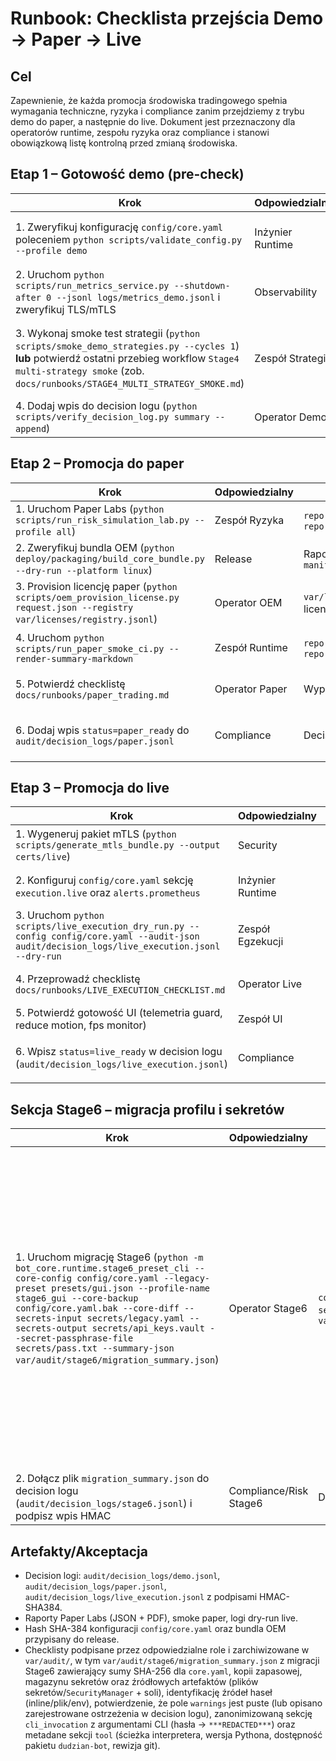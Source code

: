 # Runbook: Checklista przejścia Demo → Paper → Live

## Cel
Zapewnienie, że każda promocja środowiska tradingowego spełnia wymagania techniczne, ryzyka i compliance zanim przejdziemy z trybu demo do paper, a następnie do live. Dokument jest przeznaczony dla operatorów runtime, zespołu ryzyka oraz compliance i stanowi obowiązkową listę kontrolną przed zmianą środowiska.

## Etap 1 – Gotowość demo (pre-check)
| Krok | Odpowiedzialny | Artefakty | Akceptacja |
| --- | --- | --- | --- |
| 1. Zweryfikuj konfigurację `config/core.yaml` poleceniem `python scripts/validate_config.py --profile demo` | Inżynier Runtime | Raport walidacji, `config/core.yaml` (hash SHA-256) | Raport bez błędów, hash wpisany do decision logu |
| 2. Uruchom `python scripts/run_metrics_service.py --shutdown-after 0 --jsonl logs/metrics_demo.jsonl` i zweryfikuj TLS/mTLS | Observability | `logs/metrics_demo.jsonl`, snapshot TLS | Potwierdzony status TLS/mTLS, brak ostrzeżeń o kluczach |
| 3. Wykonaj smoke test strategii (`python scripts/smoke_demo_strategies.py --cycles 1`) **lub** potwierdź ostatni przebieg workflow `Stage4 multi-strategy smoke` (zob. `docs/runbooks/STAGE4_MULTI_STRATEGY_SMOKE.md`) | Zespół Strategii | `reports/demo_smoke/*.json`, logi, `var/audit/acceptance/<TS>/stage4_smoke/*` | Wynik PASS, numer joba zapisany w runbooku Stage4, brak odchyleń > tolerancji |
| 4. Dodaj wpis do decision logu (`python scripts/verify_decision_log.py summary --append`) | Operator Demo | `audit/decision_logs/demo.jsonl` | Wpis podpisany HMAC, `status=demo_ready` |

## Etap 2 – Promocja do paper
| Krok | Odpowiedzialny | Artefakty | Akceptacja |
| --- | --- | --- | --- |
| 1. Uruchom Paper Labs (`python scripts/run_risk_simulation_lab.py --profile all`) | Zespół Ryzyka | `reports/paper_labs/*.json`, `reports/paper_labs/*.pdf` | Wszystkie profile PASS, podpis Compliance |
| 2. Zweryfikuj bundla OEM (`python deploy/packaging/build_core_bundle.py --dry-run --platform linux`) | Release | Raport bundlera, `manifest.json` | Manifest podpisany, brak rozbieżności |
| 3. Provision licencję paper (`python scripts/oem_provision_license.py request.json --registry var/licenses/registry.jsonl`) | Operator OEM | `var/licenses/registry.jsonl`, licencja `.jsonl` | Licencja podpisana, wpis w decision logu |
| 4. Uruchom `python scripts/run_paper_smoke_ci.py --render-summary-markdown` | Zespół Runtime | `reports/paper_smoke/*.json`, `reports/paper_smoke/*.md` | Smoke PASS, raport przesłany do compliance |
| 5. Potwierdź checklistę `docs/runbooks/paper_trading.md` | Operator Paper | Wypełniona lista kontrolna | Sekcja „Akceptacja” podpisana przez Compliance |
| 6. Dodaj wpis `status=paper_ready` do `audit/decision_logs/paper.jsonl` | Compliance | Decision log paper | Wpis podpisany HMAC-SHA384, zweryfikowany `verify_decision_log.py` |

## Etap 3 – Promocja do live
| Krok | Odpowiedzialny | Artefakty | Akceptacja |
| --- | --- | --- | --- |
| 1. Wygeneruj pakiet mTLS (`python scripts/generate_mtls_bundle.py --output certs/live`) | Security | `certs/live/*`, rejestr rotacji | Komplet materiałów TLS, potwierdzony fingerprint CA |
| 2. Konfiguruj `config/core.yaml` sekcję `execution.live` oraz `alerts.prometheus` | Inżynier Runtime | Nowa wersja `config/core.yaml`, diff Git | PR zatwierdzony, hash wpisany do decision logu |
| 3. Uruchom `python scripts/live_execution_dry_run.py --config config/core.yaml --audit-json audit/decision_logs/live_execution.jsonl --dry-run` | Zespół Egzekucji | Raport dry-run, decision log | Dry-run PASS, brak błędów adapterów |
| 4. Przeprowadź checklistę `docs/runbooks/LIVE_EXECUTION_CHECKLIST.md` | Operator Live | Wypełniony formularz checklisty | Wszystkie pola `Akceptacja` oznaczone jako `[x]` |
| 5. Potwierdź gotowość UI (telemetria guard, reduce motion, fps monitor) | Zespół UI | Logi UI (`logs/ui_telemetry_alerts.jsonl`) | Guard aktywny, brak ostrzeżeń |
| 6. Wpisz `status=live_ready` w decision logu (`audit/decision_logs/live_execution.jsonl`) | Compliance | Decision log live | Wpis podpisany HMAC, zweryfikowany `verify_decision_log.py --strict` |

## Sekcja Stage6 – migracja profilu i sekretów
| Krok | Odpowiedzialny | Artefakty | Akceptacja |
| --- | --- | --- | --- |
| 1. Uruchom migrację Stage6 (`python -m bot_core.runtime.stage6_preset_cli --core-config config/core.yaml --legacy-preset presets/gui.json --profile-name stage6_gui --core-backup config/core.yaml.bak --core-diff --secrets-input secrets/legacy.yaml --secrets-output secrets/api_keys.vault --secret-passphrase-file secrets/pass.txt --summary-json var/audit/stage6/migration_summary.json`) | Operator Stage6 | `config/core.yaml`, `config/core.yaml.bak`, `secrets/api_keys.vault`, `var/audit/stage6/migration_summary.json` | Diff z `--core-diff` przejrzany, kopia zapasowa zarchiwizowana, magazyn sekretów zaszyfrowany, sumy SHA-256 w `migration_summary.json` potwierdzone (core, backup, magazyn, źródłowe pliki sekretów i opcjonalna sól), zarejestrowane źródła haseł (`output_passphrase`, `legacy_security_passphrase` = inline/plik/env) oraz brak ostrzeżeń w polu `warnings` (ewentualne wpisy udokumentowane w decision logu); sekcja `cli_invocation` zawiera zanonimizowaną listę argumentów (hasła zastąpione `***REDACTED***`), a sekcja `tool` rejestruje interpreter, wersję pakietu i rewizję git migratora (wartości potwierdzone w decision logu) |
| 2. Dołącz plik `migration_summary.json` do decision logu (`audit/decision_logs/stage6.jsonl`) i podpisz wpis HMAC | Compliance/Risk Stage6 | Decision log Stage6, plik podsumowania | Wpis zawiera hash SHA-384 podsumowania oraz status `stage6_profile_ready` |

## Artefakty/Akceptacja
- Decision logi: `audit/decision_logs/demo.jsonl`, `audit/decision_logs/paper.jsonl`, `audit/decision_logs/live_execution.jsonl` z podpisami HMAC-SHA384.
- Raporty Paper Labs (JSON + PDF), smoke paper, logi dry-run live.
- Hash SHA-384 konfiguracji `config/core.yaml` oraz bundla OEM przypisany do release.
- Checklisty podpisane przez odpowiedzialne role i zarchiwizowane w `var/audit/`, w tym `var/audit/stage6/migration_summary.json` z migracji Stage6 zawierający sumy SHA-256 dla `core.yaml`, kopii zapasowej, magazynu sekretów oraz źródłowych artefaktów (plików sekretów/`SecurityManager` + soli), identyfikację źródeł haseł (inline/plik/env), potwierdzenie, że pole `warnings` jest puste (lub opisano zarejestrowane ostrzeżenia w decision logu), zanonimizowaną sekcję `cli_invocation` z argumentami CLI (hasła → `***REDACTED***`) oraz metadane sekcji `tool` (ścieżka interpretera, wersja Pythona, dostępność pakietu `dudzian-bot`, rewizja git).
